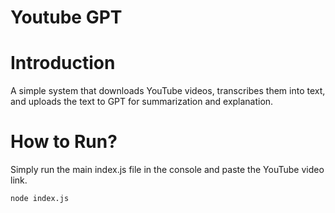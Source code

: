 # Youtube GPT

# Introduction
A simple system that downloads YouTube videos, transcribes them into text, and uploads the text to GPT for summarization and explanation.

# How to Run?
Simply run the main index.js file in the console and paste the YouTube video link.

```cmd
node index.js
```
